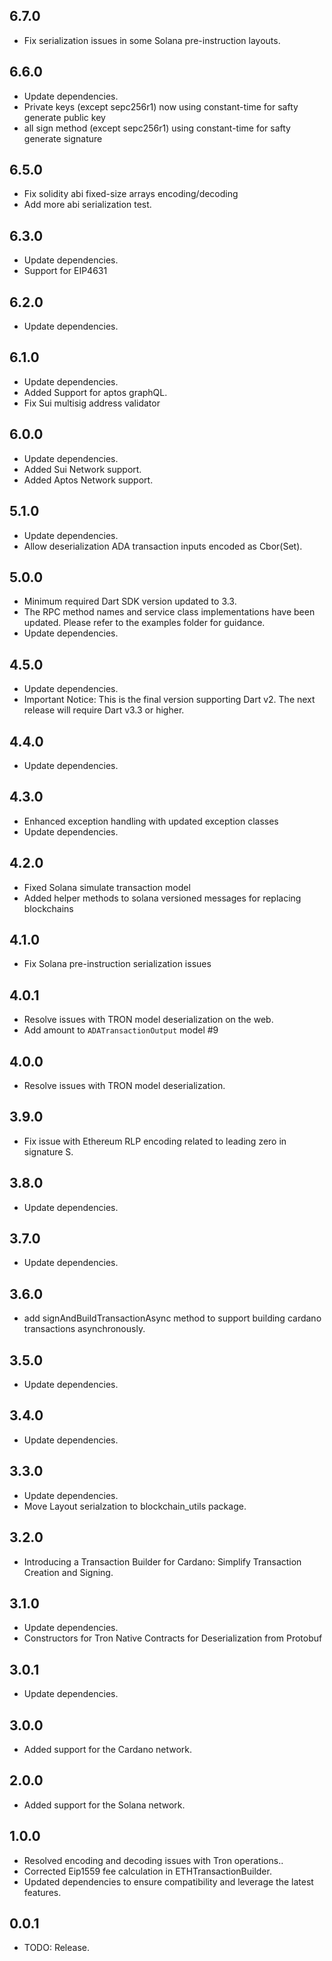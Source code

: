## 6.7.0

- Fix serialization issues in some Solana pre-instruction layouts.

## 6.6.0

- Update dependencies.
- Private keys (except sepc256r1) now using constant-time for safty generate public key
- all sign method (except sepc256r1) using constant-time for safty generate signature

## 6.5.0

- Fix solidity abi fixed-size arrays encoding/decoding
- Add more abi serialization test.

## 6.3.0

- Update dependencies.
- Support for EIP4631

## 6.2.0

- Update dependencies.

## 6.1.0

- Update dependencies.
- Added Support for aptos graphQL.
- Fix Sui multisig address validator

## 6.0.0

- Update dependencies.
- Added Sui Network support.
- Added Aptos Network support.

## 5.1.0

- Update dependencies.
- Allow deserialization ADA transaction inputs encoded as Cbor(Set).

## 5.0.0

- Minimum required Dart SDK version updated to 3.3.
- The RPC method names and service class implementations have been updated. Please refer to the examples folder for guidance.
- Update dependencies.

## 4.5.0

- Update dependencies.
- Important Notice: This is the final version supporting Dart v2. The next release will require Dart v3.3 or higher.

## 4.4.0

- Update dependencies.


## 4.3.0

- Enhanced exception handling with updated exception classes
- Update dependencies.

## 4.2.0

- Fixed Solana simulate transaction model
- Added helper methods to solana versioned messages for replacing blockchains

## 4.1.0

- Fix Solana pre-instruction serialization issues

## 4.0.1

- Resolve issues with TRON model deserialization on the web.
- Add amount to `ADATransactionOutput` model #9


## 4.0.0

- Resolve issues with TRON model deserialization.

## 3.9.0

- Fix issue with Ethereum RLP encoding related to leading zero in signature S.

## 3.8.0

- Update dependencies.

## 3.7.0

- Update dependencies.

## 3.6.0

- add signAndBuildTransactionAsync method to support building cardano transactions asynchronously.

## 3.5.0

- Update dependencies.

## 3.4.0

- Update dependencies.

## 3.3.0

- Update dependencies.
- Move Layout serialzation to blockchain_utils package.

## 3.2.0

- Introducing a Transaction Builder for Cardano: Simplify Transaction Creation and Signing.

## 3.1.0

- Update dependencies.
- Constructors for Tron Native Contracts for Deserialization from Protobuf

## 3.0.1

- Update dependencies.

## 3.0.0

- Added support for the Cardano network.

## 2.0.0

- Added support for the Solana network.

## 1.0.0

- Resolved encoding and decoding issues with Tron operations..
- Corrected Eip1559 fee calculation in ETHTransactionBuilder.
- Updated dependencies to ensure compatibility and leverage the latest features.

## 0.0.1

- TODO: Release.
